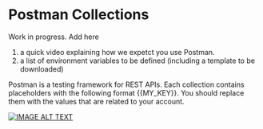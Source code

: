 # Postman Collections

Work in progress. Add here 
1. a quick video explaining how we expetct you use Postman.
2. a list of environment variables to be defined (including a template to be downloaded)

Postman is a testing framework for REST APIs.
Each collection contains placeholders with the following format {{MY_KEY}}. You should replace them with the values that are related to your account.

[![IMAGE ALT TEXT](http://img.youtube.com/vi/JZP2ose-OBQ/0.jpg)](https://youtu.be/JZP2ose-OBQ)
